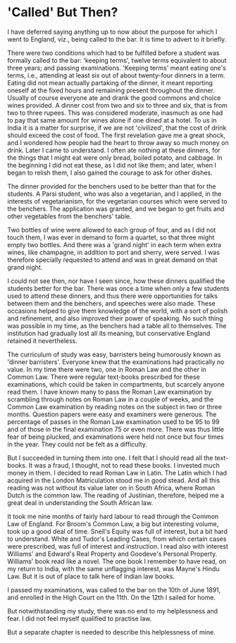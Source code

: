 # 'Called' But Then?

I have deferred saying anything up to now about the purpose for which I went to England, viz., being called to the bar. It is time to advert to it briefly.

There were two conditions which had to be fulfilled before a student was formally called to the bar: 'keeping terms', twelve terms equivalent to about three years; and passing examinations. 'Keeping terms' meant eating one's terms, i.e., attending at least six out of about twenty-four dinners in a term. Eating did not mean actually partaking of the dinner, it meant reporting oneself at the fixed hours and remaining present throughout the dinner. Usually of course everyone ate and drank the good commons and choice wines provided. A dinner cost from two and six to three and six, that is from two to three rupees. This was considered moderate, inasmuch as one had to pay that same amount for wines alone if one dined at a hotel. To us in India it is a matter for surprise, if we are not 'civilized', that the cost of drink should exceed the cost of food. The first revelation gave me a great shock, and I wondered how people had the heart to throw away so much money on drink. Later I came to understand. I often ate nothing at these dinners, for the things that I might eat were only bread, boiled potato, and cabbage. In the beginning I did not eat these, as I did not like them; and later, when I began to relish them, I also gained the courage to ask for other dishes.

The dinner provided for the benchers used to be better than that for the students. A Parsi student, who was also a vegetarian, and I applied, in the interests of vegetarianism, for the vegetarian courses which were served to the benchers. The application was granted, and we began to get fruits and other vegetables from the benchers' table.

Two bottles of wine were allowed to each group of four, and as I did not touch them, I was ever in demand to form a quartet, so that three might empty two bottles. And there was a 'grand night' in each term when extra wines, like champagne, in addition to port and sherry, were served. I was therefore specially requested to attend and was in great demand on that grand night.

I could not see then, nor have I seen since, how these dinners qualified the students better for the bar. There was once a time when only a few students used to attend these dinners, and thus there were opportunities for talks between them and the benchers, and speeches were also made. These occasions helped to give them knowledge of the world, with a sort of polish and refinement, and also improved their power of speaking. No such thing was possible in my time, as the benchers had a table all to themselves. The institution had gradually lost all its meaning, but conservative England retained it nevertheless.

The curriculum of study was easy, barristers being humorously known as 'dinner barristers'. Everyone knew that the examinations had practically no value. In my time there were two, one in Roman Law and the other in Common Law. There were regular text-books prescribed for these examinations, which could be taken in compartments, but scarcely anyone read them. I have known many to pass the Roman Law examination by scrambling through notes on Roman Law in a couple of weeks, and the Common Law examination by reading notes on the subject in two or three months. Question papers were easy and examiners were generous. The percentage of passes in the Roman Law examination used to be 95 to 99 and of those in the final examination 75 or even more. There was thus little fear of being plucked, and examinations were held not once but four times in the year. They could not be felt as a difficulty.

But I succeeded in turning them into one. I felt that I should read all the text-books. It was a fraud, I thought, not to read these books. I invested much money in them. I decided to read Roman Law in Latin. The Latin which I had acquired in the London Matriculation stood me in good stead. And all this reading was not without its value later on in South Africa, where Roman Dutch is the common law. The reading of Justinian, therefore, helped me a great deal in understanding the South African law.

It took me nine months of fairly hard labour to read through the Common Law of England. For Broom's Common Law, a big but interesting volume, took up a good deal of time. Snell's Equity was full of interest, but a bit hard to understand. White and Tudor's Leading Cases, from which certain cases were prescribed, was full of interest and instruction. I read also with interest Williams' and Edward's Real Property and Goodeve's Personal Property. Williams' book read like a novel. The one book I remember to have read, on my return to India, with the same unflagging interest, was Mayne's Hindu Law. But it is out of place to talk here of Indian law books.

I passed my examinations, was called to the bar on the 10th of June 1891, and enrolled in the High Court on the 11th. On the 12th I sailed for home.

But notwithstanding my study, there was no end to my helplessness and fear. I did not feel myself qualified to practise law.

But a separate chapter is needed to describe this helplessness of mine. 
